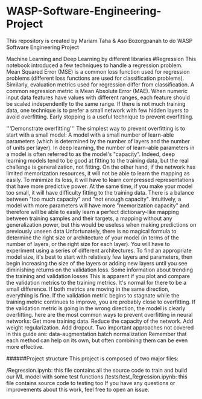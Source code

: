 # WASP-Software-Engineering-Project
This repository is created by Mariam Taha &amp; Aso Bozorgpanah to do WASP Software Engineering Project

Machine Learning and Deep Learning by different libraries
#Regression This notebook introduced a few techniques to handle a regression problem.
Mean Squared Error (MSE) is a common loss function used for regression problems (different loss functions are used for classification problems). Similarly, evaluation metrics used for regression differ from classification. A common regression metric is Mean Absolute Error (MAE). When numeric input data features have values with different ranges, each feature should be scaled independently to the same range. If there is not much training data, one technique is to prefer a small network with few hidden layers to avoid overfitting. Early stopping is a useful technique to prevent overfitting.

'''Demonstrate overfitting''' The simplest way to prevent overfitting is to start with a small model: A model with a small number of learn-able parameters (which is determined by the number of layers and the number of units per layer). In deep learning, the number of learn-able parameters in a model is often referred to as the model's "capacity".
Indeed, deep learning models tend to be good at fitting to the training data, but the real challenge is generalization, not fitting.
On the other hand, if the network has limited memorization resources, it will not be able to learn the mapping as easily. To minimize its loss, it will have to learn compressed representations that have more predictive power. At the same time, if you make your model too small, it will have difficulty fitting to the training data. There is a balance between "too much capacity" and "not enough capacity".
Intuitively, a model with more parameters will have more "memorization capacity" and therefore will be able to easily learn a perfect dictionary-like mapping between training samples and their targets, a mapping without any generalization power, but this would be useless when making predictions on previously unseen data
Unfortunately, there is no magical formula to determine the right size or architecture of your model (in terms of the number of layers, or the right size for each layer). You will have to experiment using a series of different architectures.
To find an appropriate model size, it's best to start with relatively few layers and parameters, then begin increasing the size of the layers or adding new layers until you see diminishing returns on the validation loss.
Some information about trending the training and validation losses This is apparent if you plot and compare the validation metrics to the training metrics.
It's normal for there to be a small difference. If both metrics are moving in the same direction, everything is fine. If the validation metric begins to stagnate while the training metric continues to improve, you are probably close to overfitting. If the validation metric is going in the wrong direction, the model is clearly overfitting.
here are the most common ways to prevent overfitting in neural networks:
Get more training data. Reduce the capacity of the network. Add weight regularization. Add dropout. Two important approaches not covered in this guide are:
data-augmentation batch normalization Remember that each method can help on its own, but often combining them can be even more effective. 

######Project structure
This project is composed of two major files:

/Regression.ipynb: this file contains all the source code to train  and build our ML model with some test functions
/tests/test_Regression.ipynb: this file contains  source code to testing too
If you have any questions or improvements about this work, feel free to open an issue.

